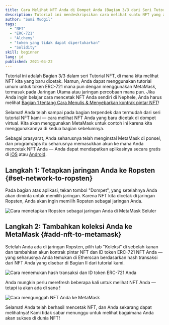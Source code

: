 ```yaml
---
title: Cara Melihat NFT Anda di Dompet Anda (Bagian 3/3 dari Seri Tutorial NFT)
description: Tutorial ini mendeskripsikan cara melihat suatu NFT yang ada di MetaMask!
author: "Sumi Mudgil"
tags:
  - "NFT"
  - "ERC-721"
  - "Alchemy"
  - "token yang tidak dapat dipertukarkan"
  - "Solidity"
skill: beginner
lang: id
published: 2021-04-22
---
```


Tutorial ini adalah Bagian 3/3 dalam seri Tutorial NFT, di mana kita melihat NFT kita yang baru dicetak. Namun, Anda dapat menggunakan tutorial umum untuk token ERC-721 mana pun dengan menggunakan MetaMask, termasuk pada Jaringan Utama atau jaringan percobaan mana pun. Jika Anda ingin belajar cara mencetak NFT Anda sendiri di Nephele, Anda harus melihat [Bagian 1 tentang Cara Menulis & Menyebarkan kontrak pintar NFT](/developers/tutorials/how-to-write-and-deploy-an-nft)!

Selamat! Anda telah sampai pada bagian terpendek dan termudah dari seri tutorial NFT kami — cara melihat NFT Anda yang baru dicetak di dompet virtual. Kita akan menggunakan MetaMask untuk contoh ini karena kita menggunakannya di kedua bagian sebelumnya.

Sebagai prasyarat, Anda seharusnya telah menginstal MetaMask di ponsel, dan program/aps itu seharusnya memasukkan akun ke mana Anda mencetak NFT Anda — Anda dapat mendapatkan aplikasinya secara gratis di [iOS](https://apps.apple.com/us/app/metamask-blockchain-wallet/id1438144202) atau [Android](https://play.google.com/store/apps/details?id=io.metamask&hl=en_US&gl=US).

## Langkah 1: Tetapkan jaringan Anda ke Ropsten {#set-network-to-ropsten}

Pada bagian atas aplikasi, tekan tombol "Dompet", yang setelahnya Anda akan diminta untuk memilih jaringan. Karena NFT kita dicetak di jaringan Ropsten, Anda akan ingin memilih Ropsten sebagai jaringan Anda.

![Cara menetapkan Ropsten sebagai jaringan Anda di MetaMask Seluler](./goerliMetamask.gif)

## Langkah 2: Tambahkan koleksi Anda ke MetaMask {#add-nft-to-metamask}

Setelah Anda ada di jaringan Ropsten, pilih tab "Koleksi" di sebelah kanan dan tambahkan akun kontrak pintar NFT dan ID token ERC-721 NFT Anda — yang seharusnya Anda temukan di Etherscan berdasarkan hash transaksi dari NFT Anda yang disebar di Bagian II dari tutorial kami.

![Cara menemukan hash transaksi dan ID token ERC-721 Anda](./findNFTEtherscan.png)

Anda mungkin perlu merefresh beberapa kali untuk melihat NFT Anda — tetapi ia akan ada di sana <Emoji text="😄" size={1} />!

![Cara mengunggah NFT Anda ke MetaMask](./findNFTMetamask.gif)

Selamat! Anda telah berhasil mencetak NFT, dan Anda sekarang dapat melihatnya! Kami tidak sabar menunggu untuk melihat bagaimana Anda akan sukses di dunia NFT!
